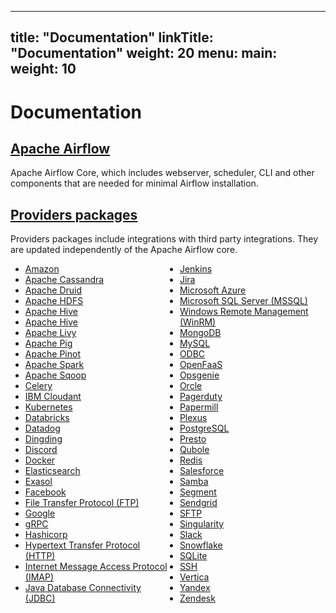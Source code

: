 
---
title: "Documentation"
linkTitle: "Documentation"
weight: 20
menu:
  main:
    weight: 10
---
# Documentation

## [Apache Airflow](/docs/apache-airflow/stable/index.html)

Apache Airflow Core, which includes webserver, scheduler, CLI and other components that are needed for minimal Airflow installation.

## [Providers packages](/docs/apache-airflow-providers/index.html)

Providers packages include integrations with third party integrations. They are updated independently of the Apache Airflow core.

<ul class="list-providers">
    <li><a href="/docs/apache-airflow-providers-amazon/stable/index.html">Amazon</a></li>
    <li><a href="/docs/apache-airflow-providers-apache-cassandra/stable/index.html">Apache Cassandra</a></li>
    <li><a href="/docs/apache-airflow-providers-apache-druid/stable/index.html">Apache Druid</a></li>
    <li><a href="/docs/apache-airflow-providers-apache-hdfs/stable/index.html">Apache HDFS</a></li>
    <li><a href="/docs/apache-airflow-providers-apache-hive/stable/index.html">Apache Hive</a></li>
    <li><a href="/docs/apache-airflow-providers-apache-kylin/stable/index.html">Apache Hive</a></li>
    <li><a href="/docs/apache-airflow-providers-apache-livy/stable/index.html">Apache Livy</a></li>
    <li><a href="/docs/apache-airflow-providers-apache-pig/stable/index.html">Apache Pig</a></li>
    <li><a href="/docs/apache-airflow-providers-apache-pinot/stable/index.html">Apache Pinot</a></li>
    <li><a href="/docs/apache-airflow-providers-apache-spark/stable/index.html">Apache Spark</a></li>
    <li><a href="/docs/apache-airflow-providers-apache-sqoop/stable/index.html">Apache Sqoop</a></li>
    <li><a href="/docs/apache-airflow-providers-celery/stable/index.html">Celery</a></li>
    <li><a href="/docs/apache-airflow-providers-cloudant/stable/index.html">IBM Cloudant</a></li>
    <li><a href="/docs/apache-airflow-providers-cncf-kubernetes/stable/index.html">Kubernetes</a></li>
    <li><a href="/docs/apache-airflow-providers-databricks/stable/index.html">Databricks</a></li>
    <li><a href="/docs/apache-airflow-providers-datadog/stable/index.html">Datadog</a></li>
    <li><a href="/docs/apache-airflow-providers-dingding/stable/index.html">Dingding</a></li>
    <li><a href="/docs/apache-airflow-providers-discord/stable/index.html">Discord</a></li>
    <li><a href="/docs/apache-airflow-providers-docker/stable/index.html">Docker</a></li>
    <li><a href="/docs/apache-airflow-providers-elasticsearch/stable/index.html">Elasticsearch</a></li>
    <li><a href="/docs/apache-airflow-providers-exasol/stable/index.html">Exasol</a></li>
    <li><a href="/docs/apache-airflow-providers-facebook/stable/index.html">Facebook</a></li>
    <li><a href="/docs/apache-airflow-providers-ftp/stable/index.html">File Transfer Protocol (FTP)</a></li>
    <li><a href="/docs/apache-airflow-providers-google/stable/index.html">Google</a></li>
    <li><a href="/docs/apache-airflow-providers-grpc/stable/index.html">gRPC</a></li>
    <li><a href="/docs/apache-airflow-providers-hashicorp/stable/index.html">Hashicorp</a></li>
    <li><a href="/docs/apache-airflow-providers-http/stable/index.html">Hypertext Transfer Protocol (HTTP)</a></li>
    <li><a href="/docs/apache-airflow-providers-imap/stable/index.html">Internet Message Access Protocol (IMAP)</a></li>
    <li><a href="/docs/apache-airflow-providers-jdbc/stable/index.html">Java Database Connectivity (JDBC)</a></li>
    <li><a href="/docs/apache-airflow-providers-jenkins/stable/index.html">Jenkins</a></li>
    <li><a href="/docs/apache-airflow-providers-jira/stable/index.html">Jira</a></li>
    <li><a href="/docs/apache-airflow-providers-microsoft-azure/stable/index.html">Microsoft Azure</a></li>
    <li><a href="/docs/apache-airflow-providers-microsoft-mssql/stable/index.html">Microsoft SQL Server (MSSQL)</a></li>
    <li><a href="/docs/apache-airflow-providers-microsoft-winrm/stable/index.html">Windows Remote Management (WinRM)</a></li>
    <li><a href="/docs/apache-airflow-providers-mongo/stable/index.html">MongoDB</a></li>
    <li><a href="/docs/apache-airflow-providers-mysql/stable/index.html">MySQL</a></li>
    <li><a href="/docs/apache-airflow-providers-odbc/stable/index.html">ODBC</a></li>
    <li><a href="/docs/apache-airflow-providers-openfaas/stable/index.html">OpenFaaS</a></li>
    <li><a href="/docs/apache-airflow-providers-opsgenie/stable/index.html">Opsgenie</a></li>
    <li><a href="/docs/apache-airflow-providers-oracle/stable/index.html">Orcle</a></li>
    <li><a href="/docs/apache-airflow-providers-pagerduty/stable/index.html">Pagerduty</a></li>
    <li><a href="/docs/apache-airflow-providers-papermill/stable/index.html">Papermill</a></li>
    <li><a href="/docs/apache-airflow-providers-plexus/stable/index.html">Plexus</a></li>
    <li><a href="/docs/apache-airflow-providers-postgres/stable/index.html">PostgreSQL</a></li>
    <li><a href="/docs/apache-airflow-providers-presto/stable/index.html">Presto</a></li>
    <li><a href="/docs/apache-airflow-providers-qubole/stable/index.html">Qubole</a></li>
    <li><a href="/docs/apache-airflow-providers-redis/stable/index.html">Redis</a></li>
    <li><a href="/docs/apache-airflow-providers-salesforce/stable/index.html">Salesforce</a></li>
    <li><a href="/docs/apache-airflow-providers-samba/stable/index.html">Samba</a></li>
    <li><a href="/docs/apache-airflow-providers-segment/stable/index.html">Segment</a></li>
    <li><a href="/docs/apache-airflow-providers-sendgrid/stable/index.html">Sendgrid</a></li>
    <li><a href="/docs/apache-airflow-providers-sftp/stable/index.html">SFTP</a></li>
    <li><a href="/docs/apache-airflow-providers-singularity/stable/index.html">Singularity</a></li>
    <li><a href="/docs/apache-airflow-providers-slack/stable/index.html">Slack</a></li>
    <li><a href="/docs/apache-airflow-providers-snowflake/stable/index.html">Snowflake</a></li>
    <li><a href="/docs/apache-airflow-providers-sqlite/stable/index.html">SQLite</a></li>
    <li><a href="/docs/apache-airflow-providers-ssh/stable/index.html">SSH</a></li>
    <li><a href="/docs/apache-airflow-providers-vertica/stable/index.html">Vertica</a></li>
    <li><a href="/docs/apache-airflow-providers-yandex/stable/index.html">Yandex</a></li>
    <li><a href="/docs/apache-airflow-providers-zendesk/stable/index.html">Zendesk</a></li>
</ul>

<style>
@media (min-width: 768px) {
  .list-providers {
    column-count: 2
  }
}
</style>
